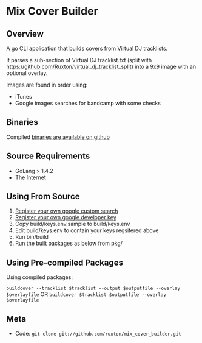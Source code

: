 Mix Cover Builder
====================================

Overview
--------

A go CLI application that builds covers from Virtual DJ tracklists.

It parses a sub-section of Virtual DJ tracklist.txt (split with
https://github.com/Ruxton/virtual_dj_tracklist_split) into a 9x9 image with an
optional overlay.

Images are found in order using:
 * iTunes
 * Google images searches for bandcamp with some checks

Binaries
---------

Compiled [binaries are available on github](https://github.com/Ruxton/mixcloud_uploader/releases)

Source Requirements
------------

* GoLang > 1.4.2
* The Internet

Using From Source
--------------------------------

  1. [Register your own google custom search](https://cse.google.com/cse/create/new)
  1. [Register your own google developer key](https://console.developers.google.com/project/_/apiui/credential)
  1. Copy build/keys.env.sample to build/keys.env
  1. Edit build/keys.env to contain your keys regsitered above
  1. Run bin/build
  1. Run the built packages as below from pkg/

Using Pre-compiled Packages
---------------------------

Using compiled packages:

  `buildcover --tracklist $tracklist --output $outputfile --overlay $overlayfile`
  OR
  `buildcover $tracklist $outputfile --overlay $overlayfile`

Meta
----

* Code: `git clone git://github.com/ruxton/mix_cover_builder.git`
